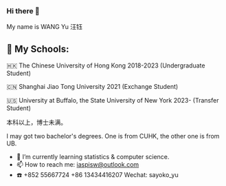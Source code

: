 ### Hi there 👋

My name is WANG Yu 汪钰

## 🏫 My Schools:

🇭🇰 The Chinese University of Hong Kong 2018-2023 (Undergraduate Student)

🇨🇳 Shanghai Jiao Tong University 2021 (Exchange Student)

🇺🇸 University at Buffalo, the State University of New York 2023- (Transfer Student) 

本科以上，博士未满。

I may got two bachelor's degrees. One is from CUHK, the other one is from UB.

- 🌱 I’m currently learning statistics & computer science.
- 📫 How to reach me: iaspisw@outlook.com
- ☎️ +852 55667724 +86 13434416207 Wechat: sayoko_yu
